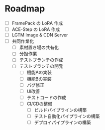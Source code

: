 # Roadmap

- [ ] FramePack の LoRA 作成
- [ ] ACE-Step の LoRA 作成
- [ ] LGTM Image & CDN Server
- [ ] 共同作業化
  - [ ] 素材置き場の共有化
  - [ ] 分担作業
  - [ ] テストブランチの作成
  - [ ] テストブランチの開発
    - [ ] 機能Aの実装
    - [ ] 機能Bの実装
    - [ ] バグ修正
    - [ ] UI改善
    - [ ] テストコードの作成
    - [ ] CI/CDの整備
      - [ ] ビルドパイプラインの構築
      - [ ] テスト自動化パイプラインの構築
      - [ ] デプロイパイプラインの構築